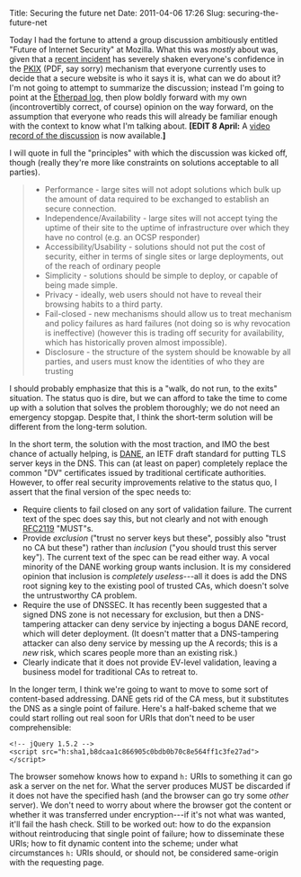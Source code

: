Title: Securing the future net
Date: 2011-04-06 17:26
Slug: securing-the-future-net

Today I had the fortune to attend a group discussion ambitiously
entitled "Future of Internet Security" at Mozilla. What this was
*mostly* about was, given that a [recent incident][] has severely
shaken everyone's confidence in the [PKIX][] (PDF, say sorry)
mechanism that everyone currently uses to decide that a secure website
is who it says it is, what can we do about it? I'm not going to
attempt to summarize the discussion; instead I'm going to point at the
[Etherpad log][], then plow boldly forward with my own
(incontrovertibly correct, of course) opinion on the way forward, on
the assumption that everyone who reads this will already be familiar
enough with the context to know what I'm talking
about. **[EDIT 8 April:** A [video record of the discussion][] is now available.**]**

I will quote in full the "principles" with which the discussion was
kicked off, though (really they're more like constraints on solutions
acceptable to all parties).

> * Performance - large sites will not adopt solutions which bulk up
>   the amount of data required to be exchanged to establish an secure
>   connection.
> * Independence/Availability - large sites will not accept tying the
>   uptime of their site to the uptime of infrastructure over which they
>   have no control (e.g. an OCSP responder)
> * Accessibility/Usability - solutions should not put the cost of
>   security, either in terms of single sites or large deployments, out of
>   the reach of ordinary people
> * Simplicity - solutions should be simple to deploy, or capable of
>   being made simple.
> * Privacy - ideally, web users should not have to reveal their
>   browsing habits to a third party.
> * Fail-closed - new mechanisms should allow us to treat mechanism
>   and policy failures as hard failures (not doing so is why revocation is
>   ineffective) (however this is trading off security for availability,
>   which has historically proven almost impossible).
> * Disclosure - the structure of the system should be knowable by
>   all parties, and users must know the identities of who they are trusting

I should probably emphasize that this is a "walk, do not run, to the
exits" situation. The status quo is dire, but we can afford to take
the time to come up with a solution that solves the problem
thoroughly; we do not need an emergency stopgap. Despite that, I think
the short-term solution will be different from the long-term solution.

In the short term, the solution with the most traction, and IMO the
best chance of actually helping, is [DANE][], an IETF draft standard
for putting TLS server keys in the DNS. This can (at least on paper)
completely replace the common "DV" certificates issued by traditional
certificate authorities. However, to offer real security improvements
relative to the status quo, I assert that the final version of the
spec needs to:

* Require clients to fail closed on any sort of validation failure. The
  current text of the spec does say this, but not clearly and not with
  enough [RFC2119][] "MUST"s.
* Provide *exclusion* ("trust no server keys but these", possibly also
  "trust no CA but these") rather than *inclusion* ("you should trust
  this server key"). The current text of the spec can be read either
  way. A vocal minority of the DANE working group wants inclusion. It
  is my considered opinion that inclusion is *completely
  useless*---all it does is add the DNS root signing key to the
  existing pool of trusted CAs, which doesn't solve the untrustworthy
  CA problem.
* Require the use of DNSSEC. It has recently been suggested that a
  signed DNS zone is not necessary for exclusion, but then a
  DNS-tampering attacker can deny service by injecting a bogus DANE
  record, which will deter deployment. (It doesn't matter that a
  DNS-tampering attacker can also deny service by messing up the A
  records; this is a *new* risk, which scares people more than an
  existing risk.)
* Clearly indicate that it does not provide EV-level validation,
  leaving a business model for traditional CAs to retreat to.

In the longer term, I think we're going to want to move to some sort
of content-based addressing. DANE gets rid of the CA mess, but it
substitutes the DNS as a single point of failure. Here's a half-baked
scheme that we could start rolling out real soon for URIs that don't
need to be user comprehensible:

    <!-- jQuery 1.5.2 -->
    <script src="h:sha1,b8dcaa1c866905c0bdb0b70c8e564ff1c3fe27ad"></script>

The browser somehow knows how to expand `h:` URIs to something it can
go ask a server on the net for. What the server produces MUST be
discarded if it does not have the specified hash (and the browser can
go try some *other* server). We don't need to worry about where the
browser got the content or whether it was transferred under
encryption---if it's not what was wanted, it'll fail the hash check.
Still to be worked out: how to do the expansion without reintroducing
that single point of failure; how to disseminate these URIs; how to
fit dynamic content into the scheme; under what circumstances `h:`
URIs should, or should not, be considered same-origin with the
requesting page.

[recent incident]: https://www.eff.org/deeplinks/2011/03/iranian-hackers-obtain-fraudulent-https
[PKIX]: http://www.cs.auckland.ac.nz/~pgut001/pubs/pkitutorial.pdf
[Etherpad log]: http://etherpad.mozilla.com:9000/ep/pad/view/ro.IWd3P/rev.6007
[video record of the discussion]: http://videos-cdn.mozilla.net/serv/air_mozilla/future-of-internet-security.ogg
[DANE]: http://tools.ietf.org/html/draft-ietf-dane-protocol
[RFC2119]: http://tools.ietf.org/html/rfc2119
